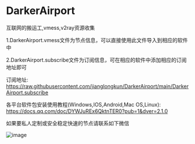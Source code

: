 # DarkerAirport
互联网的搬运工,vmess,v2ray资源收集

1.DarkerAirport.vmess文件为节点信息，可以直接使用此文件导入到相应的软件中

2.DarkerAirport.subscribe文件为订阅信息，可在相应的软件中添加相应的订阅地址即可

订阅地址:
https://raw.githubusercontent.com/jianglongkun/DarkerAirport/main/DarkerAirport.subscribe

各平台软件包安装使用教程(Windows,IOS,Android,Mac OS,Linux):
https://docs.qq.com/doc/DYWJuREx6QktnTER0?pub=1&dver=2.1.0

如果要私人定制或安全稳定快速的节点请联系如下微信


![image](https://github.com/jianglongkun/DarkerAirport/blob/main/darker.jpg?raw=true)
